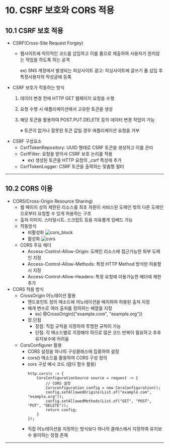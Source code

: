 # 10. CSRF 보호와 CORS 적용
 ## 10.1 CSRF 보호 적용
  * CSRF(Cross-Site Request Forgey)
     * 웹사이트에 악의적인 코드를 삽입하고 이를 폼으로 제출하여 사용자가 원치않는 작업을 하도록 하는 공격
 
       ex) SNS 계정에서 발생되는 피싱사이트 광고: 피싱사이트에 글쓰기 폼 삽입 후 특정사용자의 작성글에 등록
  * CSRF 보호가 작동하는 방식
    1) 데이터 변경 전에 HTTP GET 웹페이지 요청을 수행
    2) 요청 수행 시 애플리케이션에서 고유한 토큰을 생성
    3) 해당 토큰을 활용하여 POST.PUT.DELETE 등의 데이터 변경 작업이 가능
       
       ※ 토큰이 없거나 잘못된 토큰 값일 경우 애플리케이션 요청을 거부
  * CSRF 구성요소
    * CsrfTokenRepository: UUID 형태로 CSRF 토큰을 생성하고 이를 관리
    * CsrfFilter: 요청을 받아서 CSRF 보호 논리를 적용
      * ex) 생성된 토큰을 HTTP 요청의 _csrf 특성에 추가
    * CsrfTokenLogger: CSRF 토큰을 출력하는 맞춤형 필터
***
 ## 10.2 CORS 이용
  * CORS(Cross-Origin Resource Sharing)
    * 웹 페이지 상의 제한된 리소스를 최초 자원이 서비스된 도메인 밖의 다른 도메인으로부터 요청할 수 있게 허용하는 구조
    * 출처 이미지. 스타일시트. 스크립트 등을 자유롭게 임베드 가능
    * 작동방식
      * 비활성화
        ![cors_block](https://github.com/dckat/SpringSecurity/assets/19167273/47bc26f7-8921-44c5-a9c2-3bff5bf2d704)
      * 활성화
        ![cors](https://github.com/dckat/SpringSecurity/assets/19167273/cf7b9463-6ab7-4205-b561-16064f177353)
    * CORS 주요 헤더
      * Access-Control-Allow-Origin: 도메인 리소스에 접근가능한 외부 도메인 지정
      * Access-Control-Allow-Methods: 특정 HTTP Method 방식만 허용할 시 지정
      * Access-Control-Allow-Headers: 특정 요청에 이용가능한 헤더에 제한 추가
  * CORS 적용 방식
    * CrossOrigin 어노테이션 활용
      * 엔드포인트 정의 메소드에 어노테이션을 배치하여 허용된 출처 지정
      * 매개 변수로 여러 출처를 정의하는 배열을 지정
        * ex) @CrossOrigin({"example.com", "example.org"})
      * 장.단점
        * 장점: 직접 규칙을 지정하여 투명한 규칙이 가능
        * 단점: 각 메소드별로 지정해야 하므로 많은 코드 반복이 필요하고 추후 유지보수에 어려움
    * CorsConfigurer 활용
      * CORS 설정을 하나의 구성클래스에 집중하여 설정
      * cors() 메소드를 활용하여 CORS 구성 정의
      * cors 구성 예시 코드 (람다 함수 활용)
        ```
        http.cors(c -> {
            CorsConfigurationSource source = request -> {
                // CORS 설정
                Corsconfiguration config = new CorsConfiguration();
                config.setAllowedOrigins(List.of("example.com", "example.org"));
                config.setAllowedMethods(List.of("GET", "POST", "PUT", "DELETE"));
                return config;
            }
        });
        ```
      * 직접 어노테이션을 지정하는 방식보다 하나의 클래스에서 지정하여 유지보수 용이하는 장점 존재
***
